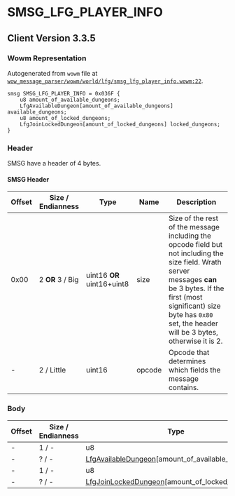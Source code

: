 # SMSG_LFG_PLAYER_INFO

## Client Version 3.3.5

### Wowm Representation

Autogenerated from `wowm` file at [`wow_message_parser/wowm/world/lfg/smsg_lfg_player_info.wowm:22`](https://github.com/gtker/wow_messages/tree/main/wow_message_parser/wowm/world/lfg/smsg_lfg_player_info.wowm#L22).
```rust,ignore
smsg SMSG_LFG_PLAYER_INFO = 0x036F {
    u8 amount_of_available_dungeons;
    LfgAvailableDungeon[amount_of_available_dungeons] available_dungeons;
    u8 amount_of_locked_dungeons;
    LfgJoinLockedDungeon[amount_of_locked_dungeons] locked_dungeons;
}
```
### Header

SMSG have a header of 4 bytes.

#### SMSG Header

| Offset | Size / Endianness | Type   | Name   | Description |
| ------ | ----------------- | ------ | ------ | ----------- |
| 0x00   | 2 **OR** 3 / Big           | uint16 **OR** uint16+uint8 | size | Size of the rest of the message including the opcode field but not including the size field. Wrath server messages **can** be 3 bytes. If the first (most significant) size byte has `0x80` set, the header will be 3 bytes, otherwise it is 2.|
| -      | 2 / Little| uint16 | opcode | Opcode that determines which fields the message contains. |

### Body

| Offset | Size / Endianness | Type | Name | Description | Comment |
| ------ | ----------------- | ---- | ---- | ----------- | ------- |
| - | 1 / - | u8 | amount_of_available_dungeons |  |  |
| - | ? / - | [LfgAvailableDungeon](lfgavailabledungeon.md)[amount_of_available_dungeons] | available_dungeons |  |  |
| - | 1 / - | u8 | amount_of_locked_dungeons |  |  |
| - | ? / - | [LfgJoinLockedDungeon](lfgjoinlockeddungeon.md)[amount_of_locked_dungeons] | locked_dungeons |  |  |

